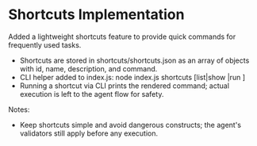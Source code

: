 # Shortcuts Implementation

Added a lightweight shortcuts feature to provide quick commands for frequently used tasks.
- Shortcuts are stored in shortcuts/shortcuts.json as an array of objects with id, name, description, and command.
- CLI helper added to index.js: node index.js shortcuts [list|show <id>|run <id>]
- Running a shortcut via CLI prints the rendered command; actual execution is left to the agent flow for safety.

Notes:
- Keep shortcuts simple and avoid dangerous constructs; the agent's validators still apply before any execution.
